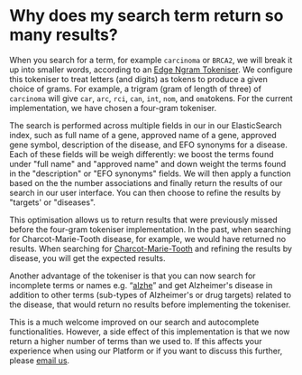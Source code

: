 # Why does my search term return so many results?

When you search for a term, for example `carcinoma` or `BRCA2`, we will break it up into smaller words, according to an [Edge Ngram Tokeniser](https://www.elastic.co/guide/en/elasticsearch/reference/current/analysis-edgengram-tokenizer.html). We configure this tokeniser to treat letters \(and digits\) as tokens to produce a given choice of grams. For example, a trigram \(gram of length of three\) of `carcinoma` will give `car`, `arc`, `rci`, `can`, `int`, `nom`, and `oma`tokens. For the current implementation, we have chosen a four-gram tokeniser.

The search is performed across multiple fields in our in our ElasticSearch index, such as full name of a gene, approved name of a gene, approved gene symbol, description of the disease, and EFO synonyms for a disease. Each of these fields will be weigh differently: we boost the terms found under "full name" and "approved name" and down weight the terms found in the "description" or "EFO synonyms" fields. We will then apply a function based on the the number associations and finally return the results of our search in our user interface. You can then choose to refine the results by "targets' or "diseases".

This optimisation allows us to return results that were previously missed before the four-gram tokeniser implementation. In the past, when searching for Charcot-Marie-Tooth disease, for example, we would have returned no results. When searching for [Charcot-Marie-Tooth](https://www.targetvalidation.org/search?src=q:Charcot-Marie-Tooth,p:1,f:disease) and refining the results by disease, you will get the expected results.

Another advantage of the tokeniser is that you can now search for incomplete terms or names e.g. “[alzhe](https://www.targetvalidation.org/search?src=q:alzhe)” and get Alzheimer's disease in addition to other terms \(sub-types of Alzheimer's or drug targets\) related to the disease, that would return no results before implementing the tokeniser.

This is a much welcome improved on our search and autocomplete functionalities. However, a side effect of this implementation is that we now return a higher number of terms than we used to. If this affects your experience when using our Platform or if you want to discuss this further, please [email us](mailto:support@targetvalidation.org).


